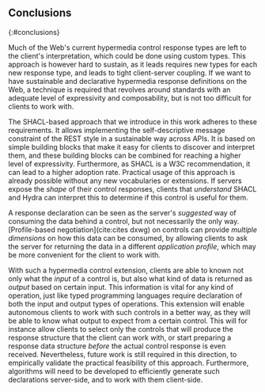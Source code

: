 ## Conclusions
{:#conclusions}

Much of the Web's current hypermedia control response types are left to the client's interpretation,
which could be done using custom types.
This approach is however hard to sustain, as it leads requires new types for each new response type,
and leads to tight client-server coupling.
If we want to have sustainable and declarative hypermedia response definitions on the Web,
a technique is required that revolves around standards with an adequate level of expressivity and composability,
but is not too difficult for clients to work with.

The SHACL-based approach that we introduce in this work adheres to these requirements.
It allows implementing the self-descriptive message constraint of the REST style in a sustainable way across APIs.
It is based on simple building blocks that make it easy for clients to discover and interpret them,
and these building blocks can be combined for reaching a higher level of expressivity.
Furthermore, as SHACL is a W3C recommendation, it can lead to a higher adoption rate.
Practical usage of this approach is already possible without any new vocabularies or extensions.
If servers expose the _shape_ of their control responses,
clients that _understand_ SHACL and Hydra can interpret this to determine if this control is useful for them.

A response declaration can be seen as the server's _suggested_ way
of consuming the data behind a control, but not necessarily the only way.
[Profile-based negotiation](cite:cites dxwg) on controls can provide _multiple dimensions_ on how this data can be consumed,
by allowing clients to ask the server for returning the data in a different _application profile_,
which may be more convenient for the client to work with.

With such a hypermedia control extension, clients are able
to known not only what the _input_ of a control is,
but also what kind of data is returned as _output_ based on certain input.
This information is vital for any kind of operation,
just like typed programming languages require declaration
of both the input and output types of operations.
This extension will enable autonomous clients to work with such controls in a better way,
as they will be able to know what output to expect from a certain control.
This will for instance allow clients to select only the controls that will
produce the response structure that the client can work with,
or start preparing a response data structure _before_ the actual control response is even received.
Nevertheless, future work is still required in this direction,
to empirically validate the practical feasibility of this approach.
Furthermore, algorithms will need to be developed to efficiently generate such declarations server-side,
and to work with them client-side.
